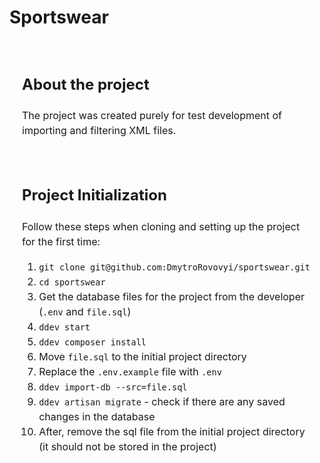# Sportswear

<div style="
    padding: 20px; 
    border-radius: 8px; 
    font-family: -apple-system, BlinkMacSystemFont, 'Segoe UI', 'Noto Sans', Helvetica, Arial, sans-serif, 'Apple Color Emoji', 'Segoe UI Emoji';
    font-size: 16px; 
    line-height: 1.5; 
    word-wrap: break-word;
">

## About the project

The project was created purely for test development of importing and filtering XML files.

<br>

## Project Initialization

Follow these steps when cloning and setting up the project for the first time:

<ol>
<li><code>git clone git@github.com:DmytroRovovyi/sportswear.git</code></li>
<li><code>cd sportswear</code></li>
<li>Get the database files for the project from the developer (<code>.env</code> and <code>file.sql</code>)</li>
<li><code>ddev start</code></li>
<li><code>ddev composer install</code></li>
<li>Move <code>file.sql</code> to the initial project directory</li>
<li>Replace the <code>.env.example</code> file with <code>.env</code></li>
<li><code>ddev import-db --src=file.sql</code></li>
<li><code>ddev artisan migrate</code> - check if there are any saved changes in the database</li>
<li>After, remove the sql file from the initial project directory (it should not be stored in the project)</li>
</ol>

</div>
